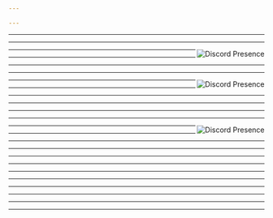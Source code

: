 ```yaml
---

---
```


---

---

<img src="https://lanyard.cnrad.dev/api/949204360515158046?idleMessage=:Building%20something...&bg=55f2fa" alt="Discord Presence" align="right">

---

---

---

---

<img src="https://lanyard.cnrad.dev/api/873803230042263563?idleMessage=doing%20something%20else...&bg=51177a" alt="Discord Presence" align="right">

---

---

---

---

---

---

<img src="https://lanyard.cnrad.dev/api/684781911394353178?idleMessage=:Building%20something...&bg=bd401a" alt="Discord Presence" align="right">

---

---

---

---

---

---

---

---

---

---

---

---


